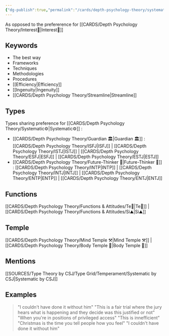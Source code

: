 ```yaml
---
{"dg-publish":true,"permalink":"/cards/depth-psychology-theory/systematic/","created":"2023-01-01T13:12:17.828+01:00","updated":"2023-04-25T19:17:01.338+02:00"}
---
```


As opposed to the prefererence for [[CARDS/Depth Psychology Theory/Interest👀\|Interest👀]]

## Keywords 
- The best way 
- Frameworks
- Techniques
- Methodologies
- Procedures
- [[Efficiency\|Efficiency]]
- [[Ingenuity\|Ingenuity]]
- [[CARDS/Depth Psychology Theory/Streamline\|Streamline]]

## Types 
Types sharing preference for [[CARDS/Depth Psychology Theory/Systematic⚙️\|Systematic⚙️]] : 
- [[CARDS/Depth Psychology Theory/Guardian 🏛️\|Guardian 🏛️]] : [[CARDS/Depth Psychology Theory/ISFJ\|ISFJ]] | [[CARDS/Depth Psychology Theory/ISTJ\|ISTJ]] | [[CARDS/Depth Psychology Theory/ESFJ\|ESFJ]] | [[CARDS/Depth Psychology Theory/ESTJ\|ESTJ]]
- [[CARDS/Depth Psychology Theory/Future-Thinker 🔮\|Future-Thinker 🔮]] : [[CARDS/Depth Psychology Theory/INTP\|INTP]] | [[CARDS/Depth Psychology Theory/INTJ\|INTJ]] | [[CARDS/Depth Psychology Theory/ENTP\|ENTP]] | [[CARDS/Depth Psychology Theory/ENTJ\|ENTJ]] 

## Functions 
[[CARDS/Depth Psychology Theory/Functions & Attitudes/Te🏹\|Te🏹]] | [[CARDS/Depth Psychology Theory/Functions & Attitudes/Si⛰️\|Si⛰️]]

## Temple 
[[CARDS/Depth Psychology Theory/Mind Temple ⚒️\|Mind Temple ⚒️]] | [[CARDS/Depth Psychology Theory/Body Temple 🌳\|Body Temple 🌳]]

## Mentions
[[SOURCES/Type Theory by CSJ/Type Grid/Temperament/Systematic by CSJ\|Systematic by CSJ]]

## Examples
>"I couldn't have done it without him"
>"This is a fair trial where the jury hears what is happening and they decide was this justified or not"
>"When you're in positions of privileged access"
>"This is innefficient"
>"Christmas is the time you tell people how you feel"
>"I couldn't have done it without him"